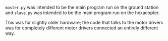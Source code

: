 `master.py` was intended to be the main program run on the ground station and `slave.py` was intended to be the main program run on the hexacopter.

This was for slightly older hardware; the code that talks to the motor drivers was for completely different motor drivers connected an entirely different way.
